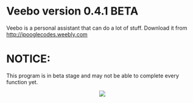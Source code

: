 # Veebo version 0.4.1 BETA
Veebo is a personal assistant that can do a lot of stuff. Download it from http://ipooglecodes.weebly.com
# NOTICE: 
This program is in beta stage and may not be able to complete every function yet.
<div align="center">
  
<img src="https://ipooglecodes.weebly.com/uploads/9/7/6/2/97620300/veebologo.png"><br><br>

</div>